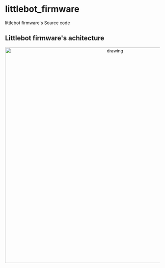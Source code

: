 # littlebot_firmware
littlebot firmware's Source code 


## Littlebot firmware's achitecture 

<p align="center">
<img src="https://user-images.githubusercontent.com/37759765/200702587-d14bb491-9561-4313-b6aa-40e76d67012a.png" alt="drawing" width="700"/>
</p>
